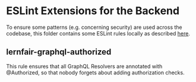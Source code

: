 # ESLint Extensions for the Backend

To ensure some patterns (e.g. concerning security) are used across the codebase, 
 this folder contains some ESLint rules locally as described [here](https://stevenpetryk.com/blog/custom-eslint-rules/). 

 ## lernfair-graphql-authorized

 This rule ensures that all GraphQL Resolvers are annotated with @Authorized, 
  so that nobody forgets about adding authorization checks. 